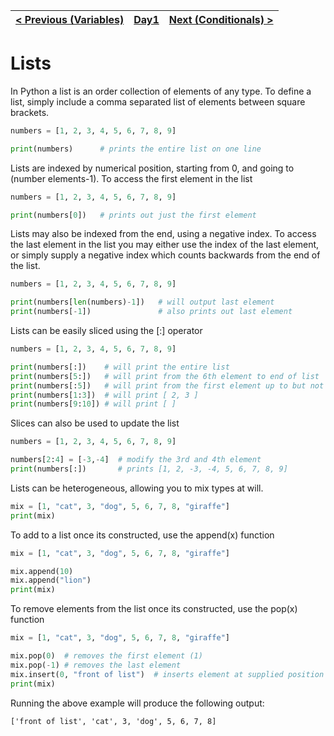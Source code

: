 |[< Previous (Variables)](Variables.md) | [Day1](../README.md)| [Next (Conditionals) >](Conditionals.md) |
|----|----|----|
# Lists

In Python a list is an order collection of elements of any type. To define a list, simply include a 
comma separated list of elements between square brackets.
```python
numbers = [1, 2, 3, 4, 5, 6, 7, 8, 9]

print(numbers)      # prints the entire list on one line
```
Lists are indexed by numerical position, starting from 0, and going to (number elements-1). To access 
the first element in the list

```python
numbers = [1, 2, 3, 4, 5, 6, 7, 8, 9]

print(numbers[0])   # prints out just the first element
```

Lists may also be indexed from the end, using a negative index.  To access the last element in the 
list you may either use the index of the last element, or simply supply a negative index which counts 
backwards from the end of the list.

```python
numbers = [1, 2, 3, 4, 5, 6, 7, 8, 9]

print(numbers[len(numbers)-1])   # will output last element
print(numbers[-1])               # also prints out last element
```

Lists can be easily sliced using the [:] operator
```python
numbers = [1, 2, 3, 4, 5, 6, 7, 8, 9]

print(numbers[:])    # will print the entire list
print(numbers[5:])   # will print from the 6th element to end of list
print(numbers[:5])   # will print from the first element up to but not including the 6th element
print(numbers[1:3])  # will print [ 2, 3 ]
print(numbers[9:10]) # will print [ ]
```

Slices can also be used to update the list
```python
numbers = [1, 2, 3, 4, 5, 6, 7, 8, 9]

numbers[2:4] = [-3,-4]  # modify the 3rd and 4th element
print(numbers[:])       # prints [1, 2, -3, -4, 5, 6, 7, 8, 9]
```

Lists can be heterogeneous, allowing you to mix types at will.

```python
mix = [1, "cat", 3, "dog", 5, 6, 7, 8, "giraffe"]
print(mix)
```

To add to a list once its constructed, use the append(x) function
```python
mix = [1, "cat", 3, "dog", 5, 6, 7, 8, "giraffe"]

mix.append(10)
mix.append("lion")
print(mix)
```

To remove elements from the list once its constructed, use the pop(x) function
```python
mix = [1, "cat", 3, "dog", 5, 6, 7, 8, "giraffe"]

mix.pop(0)  # removes the first element (1)
mix.pop(-1) # removes the last element
mix.insert(0, "front of list")  # inserts element at supplied position (0)
print(mix)
```

Running the above example will produce the following output:
```
['front of list', 'cat', 3, 'dog', 5, 6, 7, 8]
```